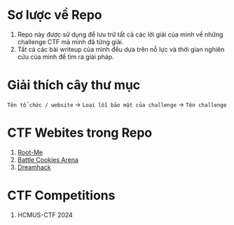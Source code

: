 # Sơ lược về Repo
1. Repo này được sử dụng để lưu trữ tất cả các lời giải của mình về những challenge CTF mà mình đã từng giải.
2. Tất cả các bài writeup của mình đều dựa trên nỗ lực và thời gian nghiên cứu của mình để tìm ra giải pháp.
# Giải thích cây thư mục
`Tên tổ chức / website` -> `Loại lỗi bảo mật của challenge` -> `Tên challenge`
# CTF Webites trong Repo
1. [Root-Me](https://www.root-me.org/)
2. [Battle Cookies Arena](https://battle.cookiearena.org/)
3. [Dreamhack](https://dreamhack.io/)

# CTF Competitions
1. HCMUS-CTF 2024
